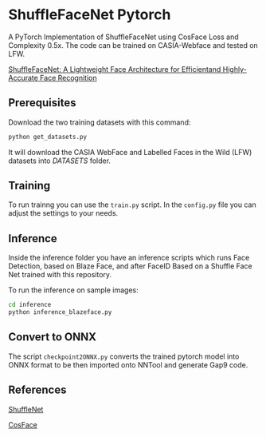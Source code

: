 # ShuffleFaceNet Pytorch

A PyTorch Implementation of ShuffleFaceNet using CosFace Loss and Complexity 0.5x. The code can be trained on CASIA-Webface and tested on LFW.

[ShuffleFaceNet: A Lightweight Face Architecture for Efficientand Highly-Accurate Face Recognition](http://openaccess.thecvf.com/content_ICCVW_2019/papers/LSR/Martindez-Diaz_ShuffleFaceNet_A_Lightweight_Face_Architecture_for_Efficient_and_Highly-Accurate_Face_ICCVW_2019_paper.pdf)

## Prerequisites

Download the two training datasets with this command:

```sh
python get_datasets.py
```

It will download the CASIA WebFace and Labelled Faces in the Wild (LFW) datasets into *DATASETS* folder.

## Training

To run trainng you can use the `train.py` script. In the `config.py` file you can adjust the settings to your needs.

## Inference

Inside the inference folder you have an inference scripts which runs Face Detection, based on Blaze Face, and after FaceID Based on a Shuffle Face Net trained with this repository.

To run the inference on sample images:

```sh
cd inference
python inference_blazeface.py
```

## Convert to ONNX

The script `checkpoint2ONNX.py` converts the trained pytorch model into ONNX format to be then imported onto NNTool and generate Gap9 code. 


## References
[ShuffleNet](https://github.com/kuangliu/pytorch-cifar/blob/master/models/shufflenet.py)

[CosFace](https://github.com/YirongMao/softmax_variants/blob/master/model_utils.py)
